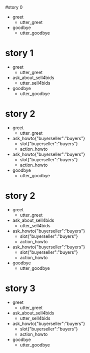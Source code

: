 #story 0
* greet
   - utter_greet
* goodbye
   - utter_goodbye

# story 1
* greet
   - utter_greet
* ask_about_sell4bids
   - utter_sell4bids
* goodbye
   - utter_goodbye
   
# story 2
* greet
   - utter_greet
* ask_howto{"buyerseller":"buyers"}
   - slot{"buyerseller":"buyers"}
   - action_howto
* ask_howto{"buyerseller":"buyers"}
   - slot{"buyerseller":"buyers"}
   - action_howto
* goodbye
   - utter_goodbye
   
# story 2
* greet
   - utter_greet
* ask_about_sell4bids
   - utter_sell4bids
* ask_howto{"buyerseller":"buyers"}
   - slot{"buyerseller":"buyers"}
   - action_howto
* ask_howto{"buyerseller":"buyers"}
   - slot{"buyerseller":"buyers"}
   - action_howto
* goodbye
   - utter_goodbye
   
# story 3
* greet
   - utter_greet
* ask_about_sell4bids
   - utter_sell4bids
* ask_howto{"buyerseller":"buyers"}
   - slot{"buyerseller":"buyers"}
   - action_howto
* goodbye
   - utter_goodbye